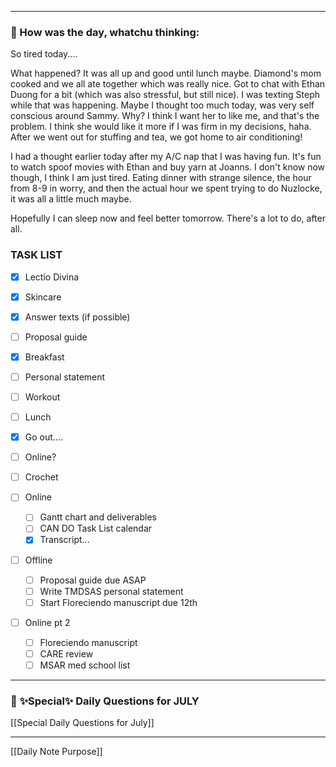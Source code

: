 
---
### 📝 How was the day, whatchu thinking:

So tired today....

What happened? It was all up and good until lunch maybe. Diamond's mom cooked and we all ate together which was really nice. Got to chat with Ethan Duong for a bit (which was also stressful, but still nice). I was texting Steph while that was happening. Maybe I thought too much today, was very self conscious around Sammy. Why? I think I want her to like me, and that's the problem. I think she would like it more if I was firm in my decisions, haha. After we went out for stuffing and tea, we got home to air conditioning!

I had a thought earlier today after my A/C nap that I was having fun. It's fun to watch spoof movies with Ethan and buy yarn at Joanns. I don't know now though, I think I am just tired. Eating dinner with strange silence, the hour from 8-9 in worry, and then the actual hour we spent trying to do Nuzlocke, it was all a little much maybe.

Hopefully I can sleep now and feel better tomorrow. There's a lot to do, after all. 

### TASK LIST
- [x] Lectio Divina
- [x] Skincare
- [x] Answer texts (if possible)
- [ ] Proposal guide 
- [x] Breakfast
- [ ] Personal statement
- [ ] Workout
- [ ] Lunch
- [x] Go out....
- [ ] Online?
- [ ] Crochet

- [ ] Online
	- [ ] Gantt chart and deliverables
	- [ ] CAN DO Task List calendar
	- [x] Transcript...
- [ ] Offline
	- [ ] Proposal guide due ASAP
	- [ ] Write TMDSAS personal statement
	- [ ] Start Floreciendo manuscript due 12th
- [ ] Online pt 2
	- [ ] Floreciendo manuscript
	- [ ] CARE review
	- [ ] MSAR med school list
---
###  📅 ✨Special✨ Daily Questions for JULY
[[Special Daily Questions for July]]

---

[[Daily Note Purpose]]